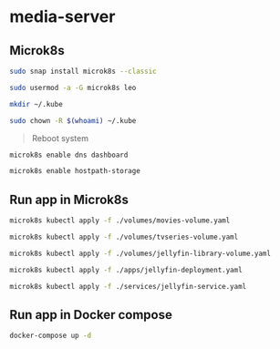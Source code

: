 # media-server

## Microk8s

```bash
sudo snap install microk8s --classic
```

```bash
sudo usermod -a -G microk8s leo
```

```bash
mkdir ~/.kube
```

```bash
sudo chown -R $(whoami) ~/.kube
```

> Reboot system

```bash
microk8s enable dns dashboard
```

```bash
microk8s enable hostpath-storage
```

## Run app in Microk8s

```bash
microk8s kubectl apply -f ./volumes/movies-volume.yaml
```

```bash
microk8s kubectl apply -f ./volumes/tvseries-volume.yaml
```

```bash
microk8s kubectl apply -f ./volumes/jellyfin-library-volume.yaml
```

```bash
microk8s kubectl apply -f ./apps/jellyfin-deployment.yaml
```

```bash
microk8s kubectl apply -f ./services/jellyfin-service.yaml
```

## Run app in Docker compose

```bash
docker-compose up -d
```
